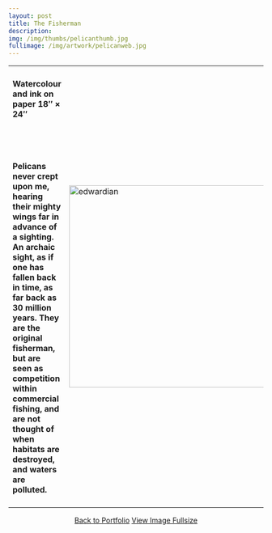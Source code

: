 ```yaml
---
layout: post
title: The Fisherman
description:
img: /img/thumbs/pelicanthumb.jpg
fullimage: /img/artwork/pelicanweb.jpg
---
```



<table>
  <colgroup>
      <col style="width:50%"/>
      <col style="width:50%"/>
  </colgroup>
  <tr>
  <td><h4>Watercolour and ink on paper 18&Prime; &times; 24&Prime;</h4><br/><br/><h4>Pelicans never crept upon me, hearing their mighty wings far in advance of a sighting. An archaic sight, as if one has fallen back in time, as far back as 30 million years. They are the original fisherman, but are seen as competition within commercial fishing, and are not thought of when habitats are destroyed, and waters are polluted.</h4></td>
    <td rowspan="2"><img src="{{ page.fullimage | prepend: site.baseurl | prepend: site.url }}" alt="edwardian" width="400" title="Edwardian"></td>
  </tr>
</table>

<center>
  <a href="{{ site.url }}/portfolio" class="button">Back to Portfolio</a>
  <a href="{{ page.fullimage }}" class="button">View Image Fullsize</a>
</center>
